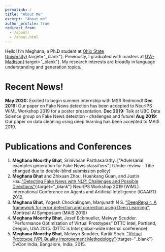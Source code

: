 ```yaml
---
permalink: /
title: "About Me"
excerpt: "About me"
author_profile: true
redirect_from: 
  - /about/
  - /about.html
---
```


Hello! I’m Meghana, a Ph.D student at [Ohio State University](https://www.osu.edu/){:target="_blank"}. Previously, I graduated with masters at [UW-Madison](https://www.wisc.edu/){:target="_blank"}. My research interests are broadly in language understanding and generation topics.

Recent News!
============
**May 2020:** Excited to begin summer internship with MSR Redmond!
**Dec 2019:** Our paper on Fake News detection has been accepted to NeurIPS WiML Workshop 2019 for a poster presentation.
**Dec 2019:** Talk at UBC Data Science group on Fake News detection - challenges and future!
**Aug 2019:** Our paper on data cleaning using deep learning has been accepted to MAIS 2019.

Publications and Conferences
=============================
1. **Meghana Moorthy Bhat**, Srinivasan Parthasarathy. ["Adversarial examples generation for Fake News classifiers"] (Under review - Title changed due to double-blind submission policy)
2. **Meghana Bhat** and Zhixuan Zhou, Huankang Guan, and Justin Hsu.["Detecting Fake News with NLP: Challenges and Possible Directions"](https://meghu2791.github.io/Fake_News_Detection.pdf){:target="_blank"} 
NeurIPS Workshop 2019 (WiML).
International Conference on Agents and Artificial Intelligence (ICAART) 2019. 
3. **Meghana Bhat**, Yogesh Chockalingam, Manjunath N S. ["DeepRepair: A framework for error detection and correction using Deep Learning"](https://meghu2791.github.io/deeprepair.pdf), Montreal AI Symposium (MAIS 2019)
4. **Meghana Moorthy Bhat**, Josef Eckmueller, Melwyn Scudder. "Performance Optimization of Virtual Prototypes" DTTC Intel, Portland, Oregon, USA 2015. (DTTC is Intel global-wide internal conference)
5. **Meghana Moorthy Bhat**, Melwyn Scudder, Kartik Shah. ["Virtual Prototype (VP) Quality Improvement Methodology"](https://dvcon-india.org/sites/dvcon-india.org/files/archive/2015/proceedings/132_VP_Quality_Improvement.pdf){:target="_blank"} DvCon India, Bangalore, India, 2015.

